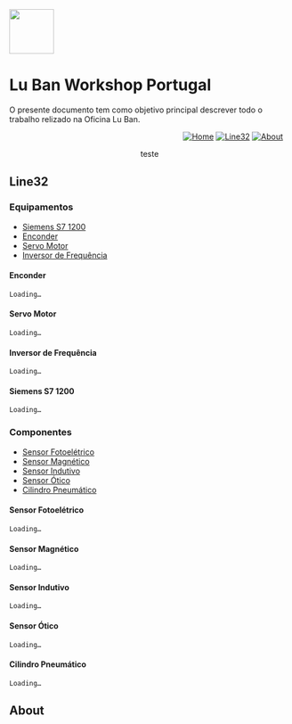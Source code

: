 <img src="https://github.com/LMigu3liPT/Documentation_Luban/blob/main/Grafcets/32_Manual/Imagens_Grafcets/Logo_Luban.png" width="80" />    

# Lu Ban Workshop Portugal

O presente documento tem  como  objetivo  principal  descrever  todo o trabalho relizado na   Oficina   Lu   Ban.


 ⠀  ⠀ ⠀  ⠀  ⠀  ⠀  ⠀  ⠀   ⠀  ⠀  ⠀  ⠀  ⠀  ⠀  ⠀  ⠀  ⠀  ⠀  ⠀  ⠀ ⠀  ⠀  [![Home](https://github.com/luismbarroso/Documentation_Luban/blob/main/Grafcets/32_Manual/Navbar/Home_CB.png)](#Home) [![Line32](https://github.com/luismbarroso/Documentation_Luban/blob/main/Grafcets/32_Manual/Navbar/Line32_CB.png)](#Line32) [![About](https://github.com/luismbarroso/Documentation_Luban/blob/main/Grafcets/32_Manual/Navbar/About_CB.png)](#About)

<div align="center"> teste </div>





## Line32

### Equipamentos

  - [Siemens S7 1200](#Siemens-S7-1200) 
  - [Enconder](#enconder)
  - [Servo Motor](#servo-motor)
  - [Inversor de Frequência](#inversor-de-frequência)

#### Enconder
    Loading…
#### Servo Motor
    Loading…
#### Inversor de Frequência
    Loading…
#### Siemens S7 1200  
    Loading…

### Componentes

  - [Sensor Fotoelétrico](#sensor-fotoelétrico)
  - [Sensor Magnético](#sensor-magnético) 
  - [Sensor Indutivo](#sensor-indutivo) 
  - [Sensor Ótico](#sensor-ótico) 
  - [Cilindro Pneumático](#cilindro-pneumático)

#### Sensor Fotoelétrico
    Loading…
#### Sensor Magnético
    Loading…
#### Sensor Indutivo
    Loading…
#### Sensor Ótico
    Loading…
#### Cilindro Pneumático
    Loading…

## About




